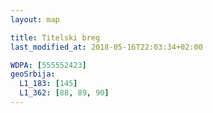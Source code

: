```yaml
---
layout: map

title: Titelski breg
last_modified_at: 2018-05-16T22:03:34+02:00

WDPA: [555552423]
geoSrbija:
  L1_183: [145]
  L1_362: [88, 89, 90]
---
```


